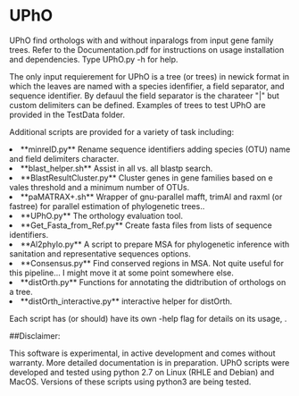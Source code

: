 # UPhO

UPhO find orthologs with and without inparalogs from input gene family trees. Refer to the Documentation.pdf for instructions on usage installation and dependencies. Type UPhO.py -h for help.

The only input requierement for UPhO is a tree (or trees) in newick format in which the leaves are named with a species idenfifier, a field separator, and sequence identifier. By defauul the field separator is the charateer "|"  but custom delimiters can be defined. Examples of trees to test UPhO are provided in the  TestData folder.

Additional scripts are provided for a variety of task including:

<li>**minreID.py**  Rename sequence identifiers adding species (OTU) name and field delimiters character.
<li>**blast_helper.sh** Assist in  all vs. all blastp search.
<li>**BlastResultCluster.py** Cluster genes in gene families based on e vales threshold and a minimum number of OTUs.
<li>**paMATRAX+.sh** Wrapper of gnu-parallel mafft, trimAl and raxml (or fastree) for parallel estimation of phylogenetic trees..
<li>**UPhO.py** The orthology evaluation tool. 
<li>**Get_Fasta_from_Ref.py** Create fasta files from lists of sequence identifiers.
<li>**Al2phylo.py** A script to prepare MSA for phylogenetic inference with sanitation and representative sequences options.
<li>**Consensus.py**  Find conserved regions in MSA. Not quite useful for this pipeline... I might move it at some point somewhere else.
<li>**distOrth.py** Functions for annotating the didtribution of orthologs on a tree.
<li>**distOrth_interactive.py** interactive helper for distOrth.

Each script has  (or should) have its own  -help flag for details on its usage, .

##Disclaimer:

This software is experimental, in active development and comes without warranty. More detailed documentation is in preparation.
UPhO scripts were developed and tested using python 2.7 on Linux (RHLE and Debian) and MacOS. Versions of these scripts using python3 are being tested.
